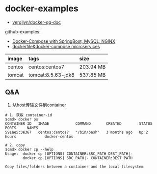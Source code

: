 # docker-examples

- [vergilyn/docker-qq-doc](https://docs.qq.com/doc/DUkx4T0tqR216dEph)

github-examples:
- [Docker-Compose with SpringBoot, MySQL, NGINX](https://github.com/hellokoding/dockercompose-springboot-mysql-nginx)
- [dockerfile&docker-compose microservices](https://github.com/ewolff/microservice)


| image  | tags               | size      |
|:-------|:-------------------|:----------|
| centos | centos:centos7     | 203.94 MB |
| tomcat | tomcat:8.5.63-jdk8 | 537.85 MB |

## Q&A
1. 从host传输文件到container
```
# 1. 获取 container-id
$cmd> docker ps
CONTAINER ID   IMAGE            COMMAND       CREATED        STATUS       PORTS     NAMES
591ae5c3e367   centos:centos7   "/bin/bash"   3 months ago   Up 2 hours             docker-centos

# 2. copy
$cmd> docker cp --help
Usage:  docker cp [OPTIONS] CONTAINER:SRC_PATH DEST_PATH|-
        docker cp [OPTIONS] SRC_PATH|- CONTAINER:DEST_PATH

Copy files/folders between a container and the local filesystem
```
